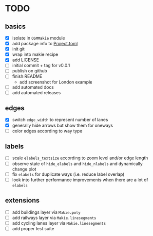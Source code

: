 # TODO

## basics

- [x] isolate in `OSMMakie` module
- [x] add package info to [Project.toml](Project.toml)
- [x] init git
- [x] wrap into makie recipe
- [x] add LICENSE
- [ ] initial commit + tag for v0.0.1
- [ ] publish on github
- [ ] finish README
    - add screenshot for London example
- [ ] add automated docs
- [ ] add automated releases

## edges

- [x] switch `edge_width` to represent number of lanes
- [x] generally hide arrows but show them for oneways
- [ ] color edges according to way type

## labels

- [ ] scale `elabels_textsize` according to zoom level and/or edge length
- [ ] observe state of `hide_elabels` and `hide_nlabels` and dynamically change plot
- [ ] fix `elabels` for duplicate ways (i.e. reduce label overlap)
- [ ] look into further performance improvements when there are a lot of `elabels`

## extensions

- [ ] add buildings layer via `Makie.poly`
- [ ] add railways layer via `Makie.linesegments`
- [ ] add cycling lanes layer via `Makie.linesegments`
- [ ] add proper test suite